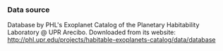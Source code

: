 ### Data source

Database by PHL's Exoplanet Catalog of the Planetary Habitability Laboratory @ UPR Arecibo. Downloaded from its website: http://phl.upr.edu/projects/habitable-exoplanets-catalog/data/database